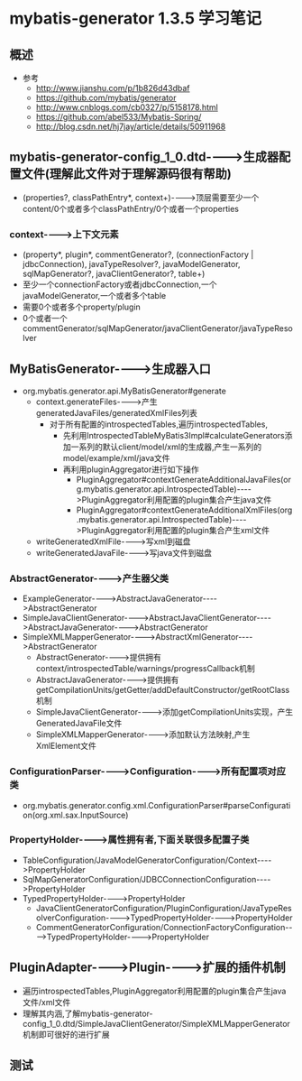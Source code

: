 # mybatis-generator 1.3.5 学习笔记
## 概述
- 参考
  - http://www.jianshu.com/p/1b826d43dbaf
  - https://github.com/mybatis/generator
  - http://www.cnblogs.com/cb0327/p/5158178.html
  - https://github.com/abel533/Mybatis-Spring/
  - http://blog.csdn.net/hj7jay/article/details/50911968
## mybatis-generator-config_1_0.dtd---->生成器配置文件(理解此文件对于理解源码很有帮助)
- (properties?, classPathEntry*, context+)---->顶层需要至少一个content/0个或者多个classPathEntry/0个或者一个properties
### context---->上下文元素
- (property*, plugin*, commentGenerator?, (connectionFactory | jdbcConnection), javaTypeResolver?,
                           javaModelGenerator, sqlMapGenerator?, javaClientGenerator?, table+)
- 至少一个connectionFactory或者jdbcConnection,一个javaModelGenerator,一个或者多个table
- 需要0个或者多个property/plugin
- 0个或者一个commentGenerator/sqlMapGenerator/javaClientGenerator/javaTypeResolver
## MyBatisGenerator---->生成器入口
- org.mybatis.generator.api.MyBatisGenerator#generate
    - context.generateFiles---->产生generatedJavaFiles/generatedXmlFiles列表
      - 对于所有配置的introspectedTables,遍历introspectedTables,
        - 先利用IntrospectedTableMyBatis3Impl#calculateGenerators添加一系列的默认client/model/xml的生成器,产生一系列的model/example/xml/java文件
        - 再利用pluginAggregator进行如下操作
          - PluginAggregator#contextGenerateAdditionalJavaFiles(org.mybatis.generator.api.IntrospectedTable)---->PluginAggregator利用配置的plugin集合产生java文件
          - PluginAggregator#contextGenerateAdditionalXmlFiles(org.mybatis.generator.api.IntrospectedTable)---->PluginAggregator利用配置的plugin集合产生xml文件
    - writeGeneratedXmlFile---->写xml到磁盘
    - writeGeneratedJavaFile---->写java文件到磁盘
### AbstractGenerator---->产生器父类
- ExampleGenerator---->AbstractJavaGenerator---->AbstractGenerator
- SimpleJavaClientGenerator---->AbstractJavaClientGenerator---->AbstractJavaGenerator---->AbstractGenerator
- SimpleXMLMapperGenerator---->AbstractXmlGenerator---->AbstractGenerator
    - AbstractGenerator---->提供拥有context/introspectedTable/warnings/progressCallback机制
    - AbstractJavaGenerator---->提供拥有getCompilationUnits/getGetter/addDefaultConstructor/getRootClass机制
    - SimpleJavaClientGenerator---->添加getCompilationUnits实现，产生GeneratedJavaFile文件
    - SimpleXMLMapperGenerator---->添加默认方法映射,产生XmlElement文件
### ConfigurationParser---->Configuration---->所有配置项对应类
- org.mybatis.generator.config.xml.ConfigurationParser#parseConfiguration(org.xml.sax.InputSource)
### PropertyHolder---->属性拥有者,下面关联很多配置子类
- TableConfiguration/JavaModelGeneratorConfiguration/Context---->PropertyHolder
- SqlMapGeneratorConfiguration/JDBCConnectionConfiguration---->PropertyHolder
- TypedPropertyHolder---->PropertyHolder
    - JavaClientGeneratorConfiguration/PluginConfiguration/JavaTypeResolverConfiguration---->TypedPropertyHolder---->PropertyHolder
    - CommentGeneratorConfiguration/ConnectionFactoryConfiguration---->TypedPropertyHolder---->PropertyHolder
## PluginAdapter---->Plugin---->扩展的插件机制
- 遍历introspectedTables,PluginAggregator利用配置的plugin集合产生java文件/xml文件
- 理解其内涵,了解mybatis-generator-config_1_0.dtd/SimpleJavaClientGenerator/SimpleXMLMapperGenerator机制即可很好的进行扩展
## 测试